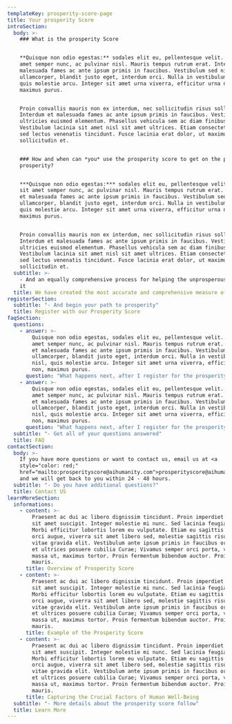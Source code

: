 ```yaml
---
templateKey: prosperity-score-page
title: Your prosperity Score
introSection:
  body: >-
    ### What is the prosperity Score


    **Quisque non odio egestas:** sodales elit eu, pellentesque velit. Donec sit
    amet semper nunc, ac pulvinar nisl. Mauris tempus rutrum erat. Interdum et
    malesuada fames ac ante ipsum primis in faucibus. Vestibulum sed nibh
    ullamcorper, blandit justo eget, interdum orci. Nulla in vestibulum nisl,
    quis molestie arcu. Integer sit amet urna viverra, efficitur urna non,
    maximus purus.


    Proin convallis mauris non ex interdum, nec sollicitudin risus sollicitudin.
    Interdum et malesuada fames ac ante ipsum primis in faucibus. Vestibulum
    ultricies euismod elementum. Phasellus vehicula sem ac diam finibus ornare.
    Vestibulum lacinia sit amet nisl sit amet ultrices. Etiam consectetur justo
    sed lectus venenatis tincidunt. Fusce lacinia erat dolor, ut maximus neque
    sollicitudin et.


    ### How and when can *you* use the prosperity score to get on the path to
    prosperity?


    ***Quisque non odio egestas:*** sodales elit eu, pellentesque velit. Donec
    sit amet semper nunc, ac pulvinar nisl. Mauris tempus rutrum erat. Interdum
    et malesuada fames ac ante ipsum primis in faucibus. Vestibulum sed nibh
    ullamcorper, blandit justo eget, interdum orci. Nulla in vestibulum nisl,
    quis molestie arcu. Integer sit amet urna viverra, efficitur urna non,
    maximus purus.


    Proin convallis mauris non ex interdum, nec sollicitudin risus sollicitudin.
    Interdum et malesuada fames ac ante ipsum primis in faucibus. Vestibulum
    ultricies euismod elementum. Phasellus vehicula sem ac diam finibus ornare.
    Vestibulum lacinia sit amet nisl sit amet ultrices. Etiam consectetur justo
    sed lectus venenatis tincidunt. Fusce lacinia erat dolor, ut maximus neque
    sollicitudin et.
  subtitle: >-
    - And an equally comprehensive process for helping the unprosperous attain
    it
  title: We have created the most accurate and comprehensive measure of prosperity
registerSection:
  subtitle: "- And begin your path to prosperity"
  title: Register with our Prosperity Score
faqSection:
  questions:
    - answer: >-
        Quisque non odio egestas, sodales elit eu, pellentesque velit. Donec sit
        amet semper nunc, ac pulvinar nisl. Mauris tempus rutrum erat. Interdum
        et malesuada fames ac ante ipsum primis in faucibus. Vestibulum sed nibh
        ullamcorper, blandit justo eget, interdum orci. Nulla in vestibulum
        nisl, quis molestie arcu. Integer sit amet urna viverra, efficitur urna
        non, maximus purus.
      question: "What happens next, after I register for the prosperity score?"
    - answer: >-
        Quisque non odio egestas, sodales elit eu, pellentesque velit. Donec sit
        amet semper nunc, ac pulvinar nisl. Mauris tempus rutrum erat. Interdum
        et malesuada fames ac ante ipsum primis in faucibus. Vestibulum sed nibh
        ullamcorper, blandit justo eget, interdum orci. Nulla in vestibulum
        nisl, quis molestie arcu. Integer sit amet urna viverra, efficitur urna
        non, maximus purus.
      question: "What happens next, after I register for the prosperity score? AA"
  subtitle: "- Get all of your questions answered"
  title: FAQ
contactSection:
  body: >-
    If you have more questions or want to contact us, email us at <a
    style="color: red;"
    href="mailto:prosperityscore@aihumanity.com">prosperityscore@aihumanity.com</a>,
    and we will get back to you within 24 - 48 hours.
  subtitle: "- Do you have additional questions?"
  title: Contact US
learnMoreSection:
  informations:
    - content: >-
        Praesent ac dui ac libero dignissim tincidunt. Proin imperdiet in orci
        sit amet suscipit. Integer molestie mi nunc. Sed lacinia feugiat lorem.
        Morbi efficitur lobortis lorem eu vulputate. Etiam eu sagittis risus. In
        orci augue, viverra sit amet libero sed, molestie sagittis risus. Sed
        vitae gravida elit. Vestibulum ante ipsum primis in faucibus orci luctus
        et ultrices posuere cubilia Curae; Vivamus semper orci porta, varius
        massa ut, maximus tortor. Proin fermentum bibendum auctor. Proin id elit
        mauris.
      title: Overview of Prosperity Score
    - content: >-
        Praesent ac dui ac libero dignissim tincidunt. Proin imperdiet in orci
        sit amet suscipit. Integer molestie mi nunc. Sed lacinia feugiat lorem.
        Morbi efficitur lobortis lorem eu vulputate. Etiam eu sagittis risus. In
        orci augue, viverra sit amet libero sed, molestie sagittis risus. Sed
        vitae gravida elit. Vestibulum ante ipsum primis in faucibus orci luctus
        et ultrices posuere cubilia Curae; Vivamus semper orci porta, varius
        massa ut, maximus tortor. Proin fermentum bibendum auctor. Proin id elit
        mauris.
      title: Example of the Prosperity Score
    - content: >-
        Praesent ac dui ac libero dignissim tincidunt. Proin imperdiet in orci
        sit amet suscipit. Integer molestie mi nunc. Sed lacinia feugiat lorem.
        Morbi efficitur lobortis lorem eu vulputate. Etiam eu sagittis risus. In
        orci augue, viverra sit amet libero sed, molestie sagittis risus. Sed
        vitae gravida elit. Vestibulum ante ipsum primis in faucibus orci luctus
        et ultrices posuere cubilia Curae; Vivamus semper orci porta, varius
        massa ut, maximus tortor. Proin fermentum bibendum auctor. Proin id elit
        mauris.
      title: Capturing the Crucial Factors of Human Well-Being
  subtitle: "- More details about the prosperity score follow"
  title: Learn More
---
```

